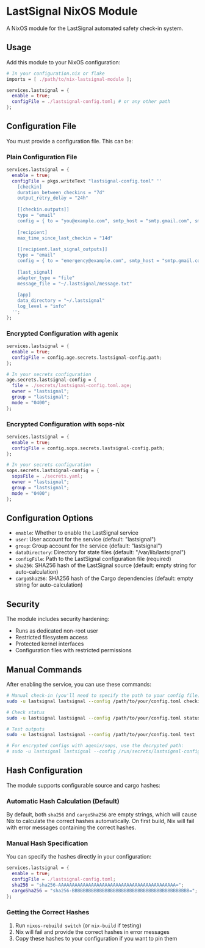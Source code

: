 # LastSignal NixOS Module

A NixOS module for the LastSignal automated safety check-in system.

## Usage

Add this module to your NixOS configuration:

```nix
# In your configuration.nix or flake
imports = [ ./path/to/nix-lastsignal-module ];

services.lastsignal = {
  enable = true;
  configFile = ./lastsignal-config.toml; # or any other path
};
```

## Configuration File

You must provide a configuration file. This can be:

### Plain Configuration File

```nix
services.lastsignal = {
  enable = true;
  configFile = pkgs.writeText "lastsignal-config.toml" ''
    [checkin]
    duration_between_checkins = "7d"
    output_retry_delay = "24h"
    
    [[checkin.outputs]]
    type = "email"
    config = { to = "you@example.com", smtp_host = "smtp.gmail.com", smtp_port = "587", username = "you@gmail.com", password = "app-password" }
    
    [recipient]
    max_time_since_last_checkin = "14d"
    
    [[recipient.last_signal_outputs]]
    type = "email"  
    config = { to = "emergency@example.com", smtp_host = "smtp.gmail.com", smtp_port = "587", username = "you@gmail.com", password = "app-password" }
    
    [last_signal]
    adapter_type = "file"
    message_file = "~/.lastsignal/message.txt"
    
    [app]
    data_directory = "~/.lastsignal"
    log_level = "info"
  '';
};
```

### Encrypted Configuration with agenix

```nix
services.lastsignal = {
  enable = true;
  configFile = config.age.secrets.lastsignal-config.path;
};

# In your secrets configuration
age.secrets.lastsignal-config = {
  file = ./secrets/lastsignal-config.toml.age;
  owner = "lastsignal";
  group = "lastsignal";
  mode = "0400";
};
```

### Encrypted Configuration with sops-nix

```nix
services.lastsignal = {
  enable = true;
  configFile = config.sops.secrets.lastsignal-config.path;
};

# In your secrets configuration
sops.secrets.lastsignal-config = {
  sopsFile = ./secrets.yaml;
  owner = "lastsignal";
  group = "lastsignal";
  mode = "0400";
};
```

## Configuration Options

- `enable`: Whether to enable the LastSignal service
- `user`: User account for the service (default: "lastsignal")
- `group`: Group account for the service (default: "lastsignal") 
- `dataDirectory`: Directory for state files (default: "/var/lib/lastsignal")
- `configFile`: Path to the LastSignal configuration file (required)
- `sha256`: SHA256 hash of the LastSignal source (default: empty string for auto-calculation)
- `cargoSha256`: SHA256 hash of the Cargo dependencies (default: empty string for auto-calculation)

## Security

The module includes security hardening:
- Runs as dedicated non-root user
- Restricted filesystem access
- Protected kernel interfaces
- Configuration files with restricted permissions

## Manual Commands

After enabling the service, you can use these commands:

```bash
# Manual check-in (you'll need to specify the path to your config file)
sudo -u lastsignal lastsignal --config /path/to/your/config.toml checkin

# Check status  
sudo -u lastsignal lastsignal --config /path/to/your/config.toml status

# Test outputs
sudo -u lastsignal lastsignal --config /path/to/your/config.toml test

# For encrypted configs with agenix/sops, use the decrypted path:
# sudo -u lastsignal lastsignal --config /run/secrets/lastsignal-config checkin
```

## Hash Configuration

The module supports configurable source and cargo hashes:

### Automatic Hash Calculation (Default)

By default, both `sha256` and `cargoSha256` are empty strings, which will cause Nix to calculate the correct hashes automatically. On first build, Nix will fail with error messages containing the correct hashes.

### Manual Hash Specification

You can specify the hashes directly in your configuration:

```nix
services.lastsignal = {
  enable = true;
  configFile = ./lastsignal-config.toml;
  sha256 = "sha256-AAAAAAAAAAAAAAAAAAAAAAAAAAAAAAAAAAAAAAAAAAA=";
  cargoSha256 = "sha256-BBBBBBBBBBBBBBBBBBBBBBBBBBBBBBBBBBBBBBBBBBB=";
};
```

### Getting the Correct Hashes

1. Run `nixos-rebuild switch` (or `nix-build` if testing)
2. Nix will fail and provide the correct hashes in error messages
3. Copy these hashes to your configuration if you want to pin them